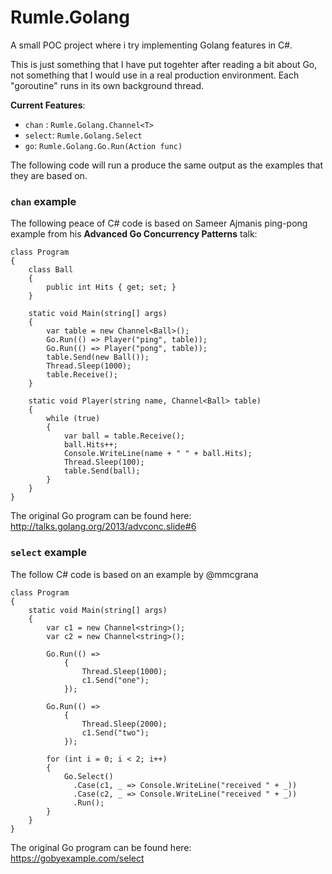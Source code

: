 # Rumle.Golang

A small POC project where i try implementing Golang features in C#. 

This is just something that I have put togehter after reading a bit about Go, not something that I would use in a real production environment. Each "goroutine" runs in its own background thread.

__Current Features__:

* `chan` : `Rumle.Golang.Channel<T>`
* `select`: `Rumle.Golang.Select`
* `go`: `Rumle.Golang.Go.Run(Action func)`

The following code will run a produce the same output as the examples that they are based on.

### `chan` example

The following peace of C# code is based on Sameer Ajmanis ping-pong example from his __Advanced Go Concurrency Patterns__ talk: 

    class Program
	{
        class Ball
        {
            public int Hits { get; set; }
        }

        static void Main(string[] args)
        {
            var table = new Channel<Ball>();
            Go.Run(() => Player("ping", table));
            Go.Run(() => Player("pong", table));
            table.Send(new Ball());
            Thread.Sleep(1000);
            table.Receive();
        }
        
        static void Player(string name, Channel<Ball> table)
        {
            while (true)
            {
                var ball = table.Receive();
                ball.Hits++;
                Console.WriteLine(name + " " + ball.Hits);
                Thread.Sleep(100);
                table.Send(ball);
            }
        }
	}
	
The original Go program can be found here: http://talks.golang.org/2013/advconc.slide#6


### `select` example

The follow C# code is based on an example by @mmcgrana

    class Program
	{
        static void Main(string[] args)
        {
            var c1 = new Channel<string>();
            var c2 = new Channel<string>();

            Go.Run(() =>
                {
                    Thread.Sleep(1000);
                    c1.Send("one");
                });

            Go.Run(() =>
                {
                    Thread.Sleep(2000);
                    c1.Send("two");
                });

            for (int i = 0; i < 2; i++)
            {
                Go.Select()
                  .Case(c1, _ => Console.WriteLine("received " + _))
                  .Case(c2, _ => Console.WriteLine("received " + _))
                  .Run();
            }
        }
    }
        
The original Go program can be found here: https://gobyexample.com/select

